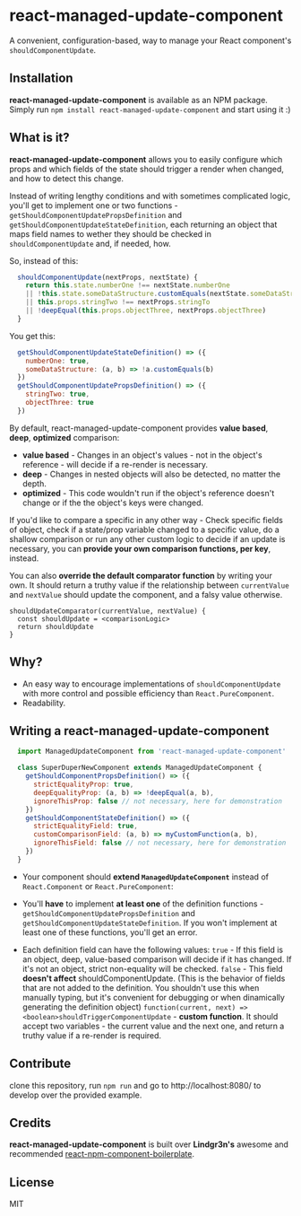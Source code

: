 # react-managed-update-component
A convenient, configuration-based, way to manage your React component's `shouldComponentUpdate`.

## Installation
**react-managed-update-component** is available as an NPM package. Simply run `npm install react-managed-update-component` and start using it :)

## What is it?
**react-managed-update-component** allows you to easily configure which props and which fields of the state should trigger a render when changed, and how to detect this change.

Instead of writing lengthy conditions and with sometimes complicated logic, you'll get to implement one or two functions - `getShouldComponentUpdatePropsDefinition` and `getShouldComponentUpdateStateDefinition`, each returning an object that maps field names to wether they should be checked in `shouldComponentUpdate` and, if needed, how.

So, instead of this:
```javascript
  shouldComponentUpdate(nextProps, nextState) {
    return this.state.numberOne !== nextState.numberOne
    || !this.state.someDataStructure.customEquals(nextState.someDataStructure)
    || this.props.stringTwo !== nextProps.stringTo
    || !deepEqual(this.props.objectThree, nextProps.objectThree)
  }
```
You get this:
```javascript
  getShouldComponentUpdateStateDefinition() => ({
    numberOne: true,
    someDataStructure: (a, b) => !a.customEquals(b)
  })
  getShouldComponentUpdatePropsDefinition() => ({
    stringTwo: true,
    objectThree: true
  })
```

By default, react-managed-update-component provides **value based**, **deep**, **optimized** comparison:
- **value based** - Changes in an object's values - not in the object's reference - will decide if a re-render is necessary.
- **deep** - Changes in nested objects will also be detected, no matter the depth.
- **optimized** - This code wouldn't run if the object's reference doesn't change or if the the object's keys were changed.

If you'd like to compare a specific in any other way - Check specific fields of object, check if a state/prop variable changed to a specific value, do a shallow comparison or run any other custom logic to decide if an update is necessary, you can **provide your own comparison functions, per key**, instead.

You can also **override the default comparator function** by writing your own. It should return a truthy value if the relationship between `currentValue` and `nextValue` should update the component, and a falsy value otherwise.
```
shouldUpdateComparator(currentValue, nextValue) {
  const shouldUpdate = <comparisonLogic>
  return shouldUpdate
}
```

## Why?
- An easy way to encourage implementations of `shouldComponentUpdate` with more control and possible efficiency than `React.PureComponent`.
- Readability.

## Writing a react-managed-update-component
```javascript
  import ManagedUpdateComponent from 'react-managed-update-component'

  class SuperDuperNewComponent extends ManagedUpdateComponent {
    getShouldComponentPropsDefinition() => ({
      strictEqualityProp: true,
      deepEqualityProp: (a, b) => !deepEqual(a, b),
      ignoreThisProp: false // not necessary, here for demonstration
    })
    getShouldComponentStateDefinition() => ({
      strictEqualityField: true,
      customComparisonField: (a, b) => myCustomFunction(a, b),
      ignoreThisField: false // not necessary, here for demonstration
    })
  }
```
- Your component should **extend `ManagedUpdateComponent`** instead of `React.Component` or `React.PureComponent`:

- You'll **have** to implement **at least one** of the definition functions - `getShouldComponentUpdatePropsDefinition` and `getShouldComponentUpdateStateDefinition`. If you won't implement at least one of these functions, you'll get an error.

- Each definition field can have the following values:
`true` - If this field is an object, deep, value-based comparison will decide if it has changed. If it's not an object, strict non-equality will be checked.
`false` - This field **doesn't affect** shouldComponentUpdate.
(This is the behavior of fields that are not added to the definition. You shouldn't use this when manually typing, but it's convenient for debugging or when dinamically generating the definition object)
`function(current, next) => <boolean>shouldTriggerComponentUpdate` - **custom function**. It should accept two variables - the current value and the next one, and return a truthy value if a re-render is required.

## Contribute
clone this repository, run `npm run` and go to http://localhost:8080/ to develop over the provided example.

## Credits
**react-managed-update-component** is built over **Lindgr3n's** awesome and recommended  [react-npm-component-boilerplate](https://github.com/lindgr3n/react-npm-component-boilerplate).

## License
MIT
